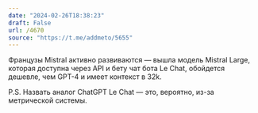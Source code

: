 ```yaml
---
date: "2024-02-26T18:38:23"
draft: False
url: /4670
source: "https://t.me/addmeto/5655"
---
```


Французы Mistral активно развиваются — вышла модель Mistral Large, которая доступна через API и бету чат бота Le Chat, обойдется дешевле, чем GPT-4 и имеет контекст в 32k. 

P.S. Назвать аналог ChatGPT Le Chat — это, вероятно, из-за метрической системы.
